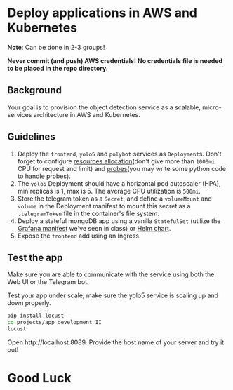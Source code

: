 # Deploy applications in AWS and Kubernetes

**Note**: Can be done in 2-3 groups!

**Never commit (and push) AWS credentials! No credentials file is needed to be placed in the repo directory.**

## Background

Your goal is to provision the object detection service as a scalable, micro-services architecture in AWS and Kubernetes.

## Guidelines

1. Deploy the `frontend`, `yolo5` and `polybot` services as `Deployment`s. Don't forget to configure [resources allocation]()(don't give more than `1000mi` CPU for request and limit) and [probes]()(you may write some python code to handle probes).
2. The `yolo5` Deployment should have a horizontal pod autoscaler (HPA), min replicas is 1, max is 5. The average CPU utilization is `500mi`.
3. Store the telegram token as a `Secret`, and define a `volumeMount` and `volume` in the Deployment manifest to mount this secret as a `.telegramToken` file in the container's file system.
4. Deploy a stateful mongoDB app using a vanilla `StatefulSet` (utilize the [Grafana manifest](https://github.com/alonitac/DevOpsBootcampUPES/blob/main/tutorials/k8s_storage.md#persist-grafana-data-using-statefulset) we've seen in class) or [Helm chart](https://artifacthub.io/packages/helm/bitnami/mongodb). 
5. Expose the `frontend` add using an Ingress. 

## Test the app 

Make sure you are able to communicate with the service using both the Web UI or the Telegram bot.

Test your app under scale, make sure the yolo5 service is scaling up and down properly. 

```bash
pip install locust
cd projects/app_development_II
locust
```

Open http://localhost:8089. Provide the host name of your server and try it out!

# Good Luck
